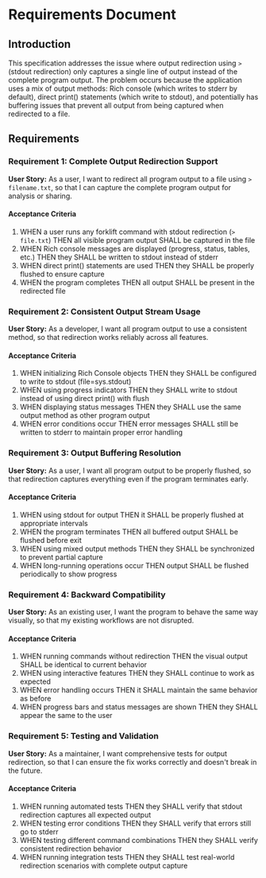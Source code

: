 # Requirements Document

## Introduction

This specification addresses the issue where output redirection using `>` (stdout redirection) only captures a single line of output instead of the complete program output. The problem occurs because the application uses a mix of output methods: Rich console (which writes to stderr by default), direct print() statements (which write to stdout), and potentially has buffering issues that prevent all output from being captured when redirected to a file.

## Requirements

### Requirement 1: Complete Output Redirection Support

**User Story:** As a user, I want to redirect all program output to a file using `> filename.txt`, so that I can capture the complete program output for analysis or sharing.

#### Acceptance Criteria

1. WHEN a user runs any forklift command with stdout redirection (`> file.txt`) THEN all visible program output SHALL be captured in the file
2. WHEN Rich console messages are displayed (progress, status, tables, etc.) THEN they SHALL be written to stdout instead of stderr
3. WHEN direct print() statements are used THEN they SHALL be properly flushed to ensure capture
4. WHEN the program completes THEN all output SHALL be present in the redirected file

### Requirement 2: Consistent Output Stream Usage

**User Story:** As a developer, I want all program output to use a consistent method, so that redirection works reliably across all features.

#### Acceptance Criteria

1. WHEN initializing Rich Console objects THEN they SHALL be configured to write to stdout (file=sys.stdout)
2. WHEN using progress indicators THEN they SHALL write to stdout instead of using direct print() with flush
3. WHEN displaying status messages THEN they SHALL use the same output method as other program output
4. WHEN error conditions occur THEN error messages SHALL still be written to stderr to maintain proper error handling

### Requirement 3: Output Buffering Resolution

**User Story:** As a user, I want all program output to be properly flushed, so that redirection captures everything even if the program terminates early.

#### Acceptance Criteria

1. WHEN using stdout for output THEN it SHALL be properly flushed at appropriate intervals
2. WHEN the program terminates THEN all buffered output SHALL be flushed before exit
3. WHEN using mixed output methods THEN they SHALL be synchronized to prevent partial capture
4. WHEN long-running operations occur THEN output SHALL be flushed periodically to show progress

### Requirement 4: Backward Compatibility

**User Story:** As an existing user, I want the program to behave the same way visually, so that my existing workflows are not disrupted.

#### Acceptance Criteria

1. WHEN running commands without redirection THEN the visual output SHALL be identical to current behavior
2. WHEN using interactive features THEN they SHALL continue to work as expected
3. WHEN error handling occurs THEN it SHALL maintain the same behavior as before
4. WHEN progress bars and status messages are shown THEN they SHALL appear the same to the user

### Requirement 5: Testing and Validation

**User Story:** As a maintainer, I want comprehensive tests for output redirection, so that I can ensure the fix works correctly and doesn't break in the future.

#### Acceptance Criteria

1. WHEN running automated tests THEN they SHALL verify that stdout redirection captures all expected output
2. WHEN testing error conditions THEN they SHALL verify that errors still go to stderr
3. WHEN testing different command combinations THEN they SHALL verify consistent redirection behavior
4. WHEN running integration tests THEN they SHALL test real-world redirection scenarios with complete output capture
